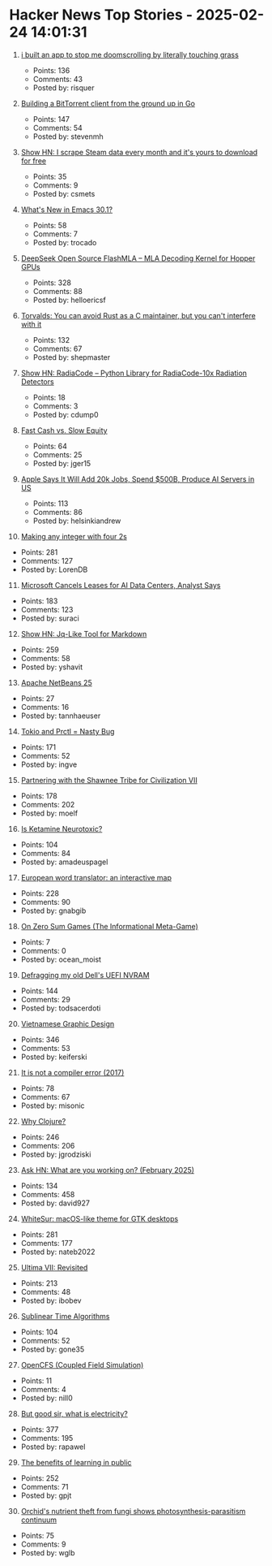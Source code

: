 # Hacker News Top Stories - 2025-02-24 14:01:31

1. [i built an app to stop me doomscrolling by literally touching grass](https://touchgrass.now/)
   - Points: 136
   - Comments: 43
   - Posted by: risquer

2. [Building a BitTorrent client from the ground up in Go](https://blog.jse.li/posts/torrent/)
   - Points: 147
   - Comments: 54
   - Posted by: stevenmh

3. [Show HN: I scrape Steam data every month and it's yours to download for free](https://www.gginsights.io)
   - Points: 35
   - Comments: 9
   - Posted by: csmets

4. [What's New in Emacs 30.1?](https://www.masteringemacs.org/article/whats-new-in-emacs-301)
   - Points: 58
   - Comments: 7
   - Posted by: trocado

5. [DeepSeek Open Source FlashMLA – MLA Decoding Kernel for Hopper GPUs](https://github.com/deepseek-ai/FlashMLA)
   - Points: 328
   - Comments: 88
   - Posted by: helloericsf

6. [Torvalds: You can avoid Rust as a C maintainer, but you can't interfere with it](https://arstechnica.com/gadgets/2025/02/linux-leaders-pave-a-path-for-rust-in-kernel-while-supporting-c-veterans/)
   - Points: 132
   - Comments: 67
   - Posted by: shepmaster

7. [Show HN: RadiaCode – Python Library for RadiaCode-10x Radiation Detectors](https://github.com/cdump/radiacode)
   - Points: 18
   - Comments: 3
   - Posted by: cdump0

8. [Fast Cash vs. Slow Equity](https://blog.nateliason.com/p/fast-cash-slow-equity)
   - Points: 64
   - Comments: 25
   - Posted by: jger15

9. [Apple Says It Will Add 20k Jobs, Spend $500B, Produce AI Servers in US](https://www.bloomberg.com/news/articles/2025-02-24/apple-says-it-will-add-20-000-jobs-spend-500-billion-produce-ai-servers-in-us)
   - Points: 113
   - Comments: 86
   - Posted by: helsinkiandrew

10. [Making any integer with four 2s](https://eli.thegreenplace.net/2025/making-any-integer-with-four-2s/)
   - Points: 281
   - Comments: 127
   - Posted by: LorenDB

11. [Microsoft Cancels Leases for AI Data Centers, Analyst Says](https://www.bloomberg.com/news/articles/2025-02-24/microsoft-cancels-leases-for-ai-data-centers-analyst-says)
   - Points: 183
   - Comments: 123
   - Posted by: suraci

12. [Show HN: Jq-Like Tool for Markdown](https://github.com/yshavit/mdq)
   - Points: 259
   - Comments: 58
   - Posted by: yshavit

13. [Apache NetBeans 25](https://github.com/apache/netbeans/releases/tag/25)
   - Points: 27
   - Comments: 16
   - Posted by: tannhaeuser

14. [Tokio and Prctl = Nasty Bug](https://kobzol.github.io/rust/2025/02/23/tokio-plus-prctl-equals-nasty-bug.html)
   - Points: 171
   - Comments: 52
   - Posted by: ingve

15. [Partnering with the Shawnee Tribe for Civilization VII](https://civilization.2k.com/civ-vii/news/civilization-vii-shawnee-tribe-partnership/)
   - Points: 178
   - Comments: 202
   - Posted by: moelf

16. [Is Ketamine Neurotoxic?](https://desmolysium.com/ketamineneurotoxic/)
   - Points: 104
   - Comments: 84
   - Posted by: amadeuspagel

17. [European word translator: an interactive map](https://ukdataexplorer.com/european-translator/)
   - Points: 228
   - Comments: 90
   - Posted by: gnabgib

18. [On Zero Sum Games (The Informational Meta-Game)](https://rohan.ga/blog/zero_game/)
   - Points: 7
   - Comments: 0
   - Posted by: ocean_moist

19. [Defragging my old Dell's UEFI NVRAM](https://artemis.sh/2025/02/22/uefi-nvram-defrag.html)
   - Points: 144
   - Comments: 29
   - Posted by: todsacerdoti

20. [Vietnamese Graphic Design](https://vietgd.com/)
   - Points: 346
   - Comments: 53
   - Posted by: keiferski

21. [It is not a compiler error (2017)](https://blog.plover.com/2017/11/12/)
   - Points: 78
   - Comments: 67
   - Posted by: misonic

22. [Why Clojure?](https://gaiwan.co/blog/why-clojure/)
   - Points: 246
   - Comments: 206
   - Posted by: jgrodziski

23. [Ask HN: What are you working on? (February 2025)](undefined)
   - Points: 134
   - Comments: 458
   - Posted by: david927

24. [WhiteSur: macOS-like theme for GTK desktops](https://github.com/vinceliuice/WhiteSur-gtk-theme)
   - Points: 281
   - Comments: 177
   - Posted by: nateb2022

25. [Ultima VII: Revisited](https://www.u7revisited.com/)
   - Points: 213
   - Comments: 48
   - Posted by: ibobev

26. [Sublinear Time Algorithms](https://people.csail.mit.edu/ronitt/sublinear.html)
   - Points: 104
   - Comments: 52
   - Posted by: gone35

27. [OpenCFS (Coupled Field Simulation)](https://opencfs.org/)
   - Points: 11
   - Comments: 4
   - Posted by: nill0

28. [But good sir, what is electricity?](https://lcamtuf.substack.com/p/but-good-sir-what-is-electricity)
   - Points: 377
   - Comments: 195
   - Posted by: rapawel

29. [The benefits of learning in public](https://www.gilesthomas.com/2025/02/20250223-til-deep-dive-posts)
   - Points: 252
   - Comments: 71
   - Posted by: gpjt

30. [Orchid's nutrient theft from fungi shows photosynthesis-parasitism continuum](https://phys.org/news/2025-02-orchid-nutrient-theft-fungi-photosynthesis.html)
   - Points: 75
   - Comments: 9
   - Posted by: wglb

